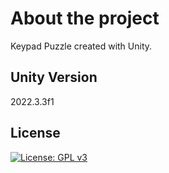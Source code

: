 # About the project

Keypad Puzzle created with Unity.

## Unity Version

2022.3.3f1

## License

[![License: GPL v3](https://img.shields.io/badge/License-GPLv3-blue.svg)](https://www.gnu.org/licenses/gpl-3.0)

